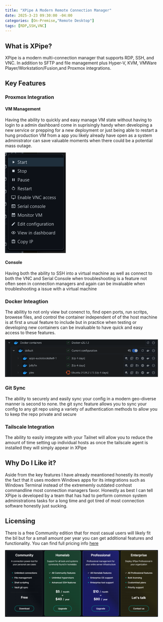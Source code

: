 ```yaml
---
title: "XPipe A Modern Remote Connection Manager"
date: 2025-3-23 09:30:00 -04:00
categories: [On-Premise,"Remote Desktop"]
tags: [RDP,SSH,VNC]
---
```


## What is XPipe?
XPipe is a modern multi-connection manager that supports RDP, SSH, and VNC. In addition to SFTP and file management plus Hyper-V, KVM, VMWare Player/Workstation/Fusion,and Proxmox integrations. 

## Key Features
### Proxmox Integration
#### VM Management
Having the ability to quickly and easy manage VM state without having to login to a admin dashboard come in suprisingly handy when developing a new service or prepping for a new deployment or just being able to restart a hung production VM from a app you likely already have open as a system administrator can save valuable moments when there could be a potential mass outage.

![Image1](/assets/2025/xpipe-a-modern-connection-manager/1.png)

#### Console
Having both the ability to SSH into a virtual machine as well as connect to both the VNC and Serial Console when troubleshooting is a feature not often seen in connection managers and again can be invaluable when troubleshooting a issue with a virtual machine

### Docker Inteagtion
The abilitiy to not only view but conenct to, find open ports, run scritps, browese files, and control the container independent of of the host machine is at first a unual feature to include but in practice when testing or developing new containers can be invaluable to have quick and easy access to these features.

![Image2](/assets/2025/xpipe-a-modern-connection-manager/2.png)

### Git Sync
The ability to securely and easily sync your config in a modern geo-diverse manner is second to none. the git sync feature allows you to sync your config to any git repo using a variety of authentication methods to allow you to keep the repo private and secure

### Tailscale Integration
The ability to easily integrate with your Tailnet will allow you to reduce the amount of time setting up individual hosts as once the tailscale agent is installed they will simply appear in XPipe

## Why Do I Like it?
Aside from the key features I have already meantioned honestly its mostly the fact that it uses modern Windows apps for its integrations such as Windows Terminal instead of the extrememly outdated conhost commandline most connection managers favor. Honestly as best I can tell XPipe is developed by a team that has had to perform common system administrations tasks for a long time and got tired of most connection software honestly just sucking.

## Licensing
There is a free Community edition that for most casual users will likely fit the bil but for a small amount per year you can get additional features and functionality. You can find full pricing info [here]()

![Image3](/assets/2025/xpipe-a-modern-connection-manager/3.png)